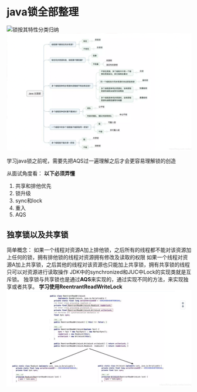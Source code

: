 # java锁全部整理

![锁按其特性分类归纳](/2023-04-02-16-48-32.png)
![锁按其特性分类归纳](/技术学习流程/pic/2023-04-02-16-48-32.png)

学习java锁之前呢，需要先把AQS过一遍理解之后才会更容易理解锁的创造

从面试角度看： **以下必须弄懂**
1. 共享和排他优先
2. 锁升级
3. sync和lock
4. 重入
5. AQS

## 独享锁以及共享锁
简单概念：
如果一个线程对资源A加上排他锁，之后所有的线程都不能对该资源加上任何的锁，拥有排他锁的线程对资源拥有修改及读取的权限
如果一个线程对资源A加上共享锁，之后其他的线程对该资源也只能加上共享锁，拥有共享锁的线程只可以对资源进行读取操作
JDK中的synchronized和JUC中Lock的实现类就是互斥锁。
独享锁与共享锁也是通过**AQS**来实现的，通过实现不同的方法，来实现独享或者共享。
**学习使用ReentrantReadWriteLock**
![两把锁，read，write](/技术学习流程/pic/2023-04-02-17-00-20.png)
